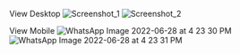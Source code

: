 View Desktop
![Screenshot_1](https://user-images.githubusercontent.com/81378921/176267792-e79f423f-21c2-4a8d-b9e3-f1389fb29c00.png)
![Screenshot_2](https://user-images.githubusercontent.com/81378921/176267816-7d434bc2-6bf6-4f09-9310-6700733c5284.png)

View Mobile
![WhatsApp Image 2022-06-28 at 4 23 30 PM](https://user-images.githubusercontent.com/81378921/176268138-4c93c9ca-ed98-4f78-b2fd-4274c0fdfd96.jpeg)
![WhatsApp Image 2022-06-28 at 4 23 31 PM](https://user-images.githubusercontent.com/81378921/176268160-00e74868-0f1a-4fa0-a619-a760bd7d320a.jpeg)

